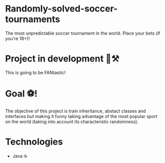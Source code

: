 # Randomly-solved-soccer-tournaments
The most unpredictable soccer tournament in the world. Place your bets (if you're 18+)!

# Project in development 🚧⚒️
This is going to be FANtastic!

# Goal ⚽!
The objective of this project is train inheritance, abstact classes and interfaces but making it funny taking advantage of the most popular sport on the world (taking into account its characteristic randomness).

# Technologies
- Java ☕
